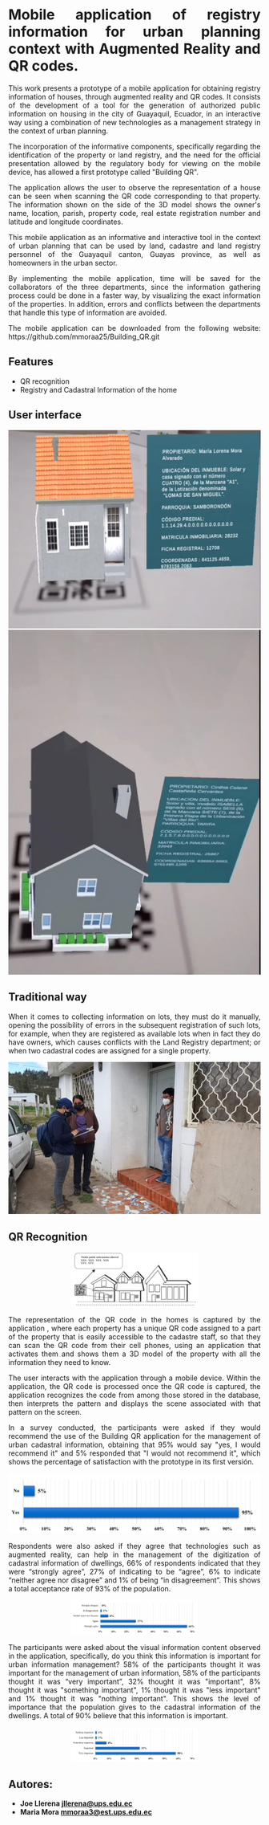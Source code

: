 <h1 align="justify">Mobile application of registry information for urban planning context with Augmented Reality and QR codes.</h1>

<p align="justify">
This work presents a prototype of a mobile application for obtaining registry information of houses, through augmented reality and QR codes. It consists of the development of a tool for the generation of authorized public information on housing in the city of Guayaquil, Ecuador, in an interactive way using a combination of new technologies as a management strategy in the context of urban planning. </p>
<p align="justify">
The incorporation of the informative components, specifically regarding the identification of the property or land registry, and the need for the official presentation allowed by the regulatory body for viewing on the mobile device, has allowed a first prototype called "Building QR".</p>
<p align="justify">
The application allows the user to observe the representation of a house can be seen when scanning the QR code corresponding to that property. The information shown on the side of the 3D model shows the owner's name, location, parish, property code, real estate registration number and latitude and longitude coordinates.</p>
<p align="justify">
This mobile application as an informative and interactive tool in the context of urban planning that can be used by land, cadastre and land registry personnel of the Guayaquil canton, Guayas province, as well as homeowners in the urban sector.</p>
<p align="justify">
By implementing the mobile application, time will be saved for the collaborators of the three departments, since the information gathering process could be done in a faster way, by visualizing the exact information of the properties. In addition, errors and conflicts between the departments that handle this type of information are avoided. </p> 
<p align="justify">
The mobile application can be downloaded from the following website: https://github.com/mmoraa25/Building_QR.git</p> 

<h2 align="justify">Features</h2> 

-	QR recognition
-	Registry and Cadastral Information of the home

<h2 align="justify">User interface</h2>   

<p float= "left">
  <img src="https://github.com/mmoraa25/Building_QR/blob/8066168039b91107516e4aeb3431c2f6169bbe3c/imagenes/vivienda1.jpg" width:"100">
  <img src="https://github.com/mmoraa25/Building_QR/blob/8066168039b91107516e4aeb3431c2f6169bbe3c/imagenes/vivienda2.jpg" width: "100">
</p>
  



<h2 align="justify">Traditional way</h2>   
<p align="justify">
When it comes to collecting information on lots, they must do it manually, opening the possibility of errors in the subsequent registration of such lots, for example, when they are registered as available lots when in fact they do have owners, which causes conflicts with the Land Registry department; or when two cadastral codes are assigned for a single property.</p>


<p align="center">
  <a target="_blank" rel="noopener noreferrer" href="https://github.com/mmoraa25/Building_QR/blob/4ceb86bae76c27e69fcd76cddb2e2f35a620f653/imagenes/INEC2-780x470.jpg">
    <img src="https://github.com/mmoraa25/Building_QR/blob/4ceb86bae76c27e69fcd76cddb2e2f35a620f653/imagenes/INEC2-780x470.jpg" alt="" style="max-width:100%;">
  </a>
</p>

<h2 align="justify">QR Recognition </h2>  


<p align="center">
  <a target="_blank" rel="noopener noreferrer" href="https://github.com/mmoraa25/Building_QR/blob/cf8ff0f80df006af6508a19e438d3710fc1e0e32/imagenes/qr.jpg">
    <img src="https://github.com/mmoraa25/Building_QR/blob/cf8ff0f80df006af6508a19e438d3710fc1e0e32/imagenes/qr.jpg" alt="" style="max-width:50%;">
  </a>
</p>


<p align="justify">
The representation of the QR code in the homes is captured by the application , where each property has a unique QR code assigned to a part of the property that is easily accessible to the cadastre staff, so that they can scan the QR code from their cell phones, using an application that activates them and shows them a 3D model of the property with all the information they need to know. </p>
<p align="justify">
The user interacts with the application through a mobile device. Within the application, the QR code is processed once the QR code is captured, the application recognizes the code from among those stored in the database, then interprets the pattern and displays the scene associated with that pattern on the screen. </p>
<p align="justify">
In a survey conducted, the participants were asked if they would recommend the use of the Building QR application for the management of urban cadastral information, obtaining that 95% would say "yes, I would recommend it" and 5% responded that "I would not recommend it", which shows the percentage of satisfaction with the prototype in its first versión.</p>


<p align="center">
  <a target="_blank" rel="noopener noreferrer" href="https://github.com/mmoraa25/Building_QR/blob/9571730ac83655340c3989f477686005e09383f1/imagenes/grafica1.jpg">
    <img src="https://github.com/mmoraa25/Building_QR/blob/9571730ac83655340c3989f477686005e09383f1/imagenes/grafica1.jpg" alt="" style="max-width:100%;">
  </a>
</p>



<p align="justify">
Respondents were also asked if they agree that technologies such as augmented reality, can help in the management of the digitization of cadastral information of dwellings, 66% of respondents indicated that they were “strongly agree”, 27% of indicating to be “agree”, 6% to indicate “neither agree nor disagree” and 1% of being “in disagreement”. This shows a total acceptance rate of 93% of the population. </p>


<p align="center">
  <a target="_blank" rel="noopener noreferrer" href="https://github.com/mmoraa25/Building_QR/blob/e249208197733315ee01fea906309a33d00e5220/imagenes/grafica2.jpg">
    <img src="https://github.com/mmoraa25/Building_QR/blob/e249208197733315ee01fea906309a33d00e5220/imagenes/grafica2.jpg" alt="" style="max-width:50%;">
  </a>
</p>


<p align="justify">
The participants were asked about the visual information content observed in the application, specifically, do you think this information is important for urban information management? 58% of the participants thought it was important for the management of urban information, 58% of the participants thought it was “very important”, 32% thought it was "important", 8% thought it was "something important", 1% thought it was "less important" and 1% thought it was "nothing important". This shows the level of importance that the population gives to the cadastral information of the dwellings. A total of 90% believe that this information is important.</p>

<p align="center">
  <a target="_blank" rel="noopener noreferrer" href="https://github.com/mmoraa25/Building_QR/blob/13d73434df0050ef9b767370cfea957b8d45259b/imagenes/grafica3.jpg">
    <img src="https://github.com/mmoraa25/Building_QR/blob/13d73434df0050ef9b767370cfea957b8d45259b/imagenes/grafica3.jpg" alt="" style="max-width:50%;">
  </a>
</p>

<h2 align="justify">Autores: </h2> 

- **Joe Llerena  jllerena@ups.edu.ec**
- **Maria Mora mmoraa3@est.ups.edu.ec** 
